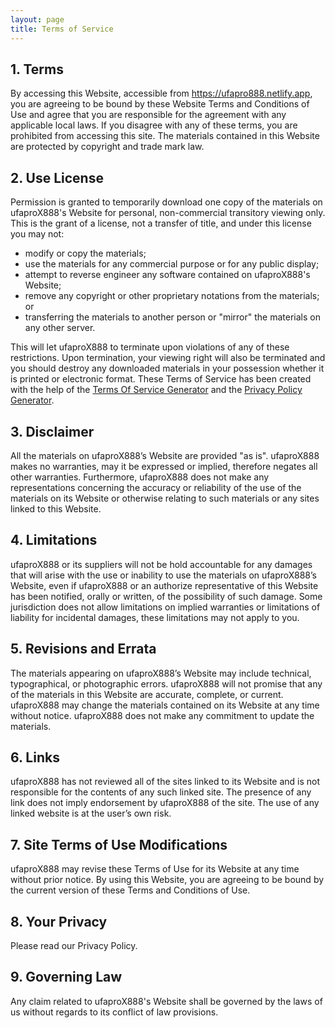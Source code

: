 ```yaml
---
layout: page
title: Terms of Service
---
```


## 1\. Terms

By accessing this Website, accessible from https://ufapro888.netlify.app, you are agreeing to be bound by these Website Terms and Conditions of Use and agree that you are responsible for the agreement with any applicable local laws. If you disagree with any of these terms, you are prohibited from accessing this site. The materials contained in this Website are protected by copyright and trade mark law.

## 2\. Use License

Permission is granted to temporarily download one copy of the materials on ufaproX888's Website for personal, non-commercial transitory viewing only. This is the grant of a license, not a transfer of title, and under this license you may not:

*   modify or copy the materials;
*   use the materials for any commercial purpose or for any public display;
*   attempt to reverse engineer any software contained on ufaproX888's Website;
*   remove any copyright or other proprietary notations from the materials; or
*   transferring the materials to another person or "mirror" the materials on any other server.

This will let ufaproX888 to terminate upon violations of any of these restrictions. Upon termination, your viewing right will also be terminated and you should destroy any downloaded materials in your possession whether it is printed or electronic format. These Terms of Service has been created with the help of the [Terms Of Service Generator](https://www.termsofservicegenerator.net) and the [Privacy Policy Generator](https://www.generateprivacypolicy.com).

## 3\. Disclaimer

All the materials on ufaproX888’s Website are provided "as is". ufaproX888 makes no warranties, may it be expressed or implied, therefore negates all other warranties. Furthermore, ufaproX888 does not make any representations concerning the accuracy or reliability of the use of the materials on its Website or otherwise relating to such materials or any sites linked to this Website.

## 4\. Limitations

ufaproX888 or its suppliers will not be hold accountable for any damages that will arise with the use or inability to use the materials on ufaproX888’s Website, even if ufaproX888 or an authorize representative of this Website has been notified, orally or written, of the possibility of such damage. Some jurisdiction does not allow limitations on implied warranties or limitations of liability for incidental damages, these limitations may not apply to you.

## 5\. Revisions and Errata

The materials appearing on ufaproX888’s Website may include technical, typographical, or photographic errors. ufaproX888 will not promise that any of the materials in this Website are accurate, complete, or current. ufaproX888 may change the materials contained on its Website at any time without notice. ufaproX888 does not make any commitment to update the materials.

## 6\. Links

ufaproX888 has not reviewed all of the sites linked to its Website and is not responsible for the contents of any such linked site. The presence of any link does not imply endorsement by ufaproX888 of the site. The use of any linked website is at the user’s own risk.

## 7\. Site Terms of Use Modifications

ufaproX888 may revise these Terms of Use for its Website at any time without prior notice. By using this Website, you are agreeing to be bound by the current version of these Terms and Conditions of Use.

## 8\. Your Privacy

Please read our Privacy Policy.

## 9\. Governing Law

Any claim related to ufaproX888's Website shall be governed by the laws of us without regards to its conflict of law provisions.
